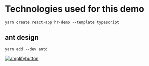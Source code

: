 # Technologies used for this demo

`yarn create react-app hr-demo --template typescript`

## ant design

`yarn add --dev antd`


[![amplifybutton](https://oneclick.amplifyapp.com/button.svg)](https://console.aws.amazon.com/amplify/home#/deploy?repo=https://github.com/username/repository)
